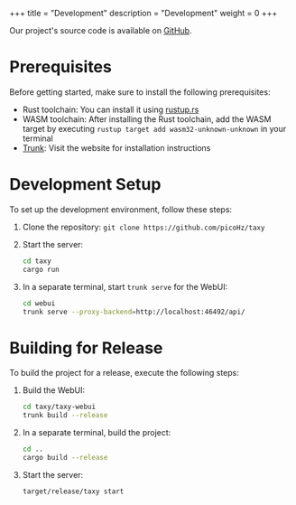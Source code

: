 +++
title = "Development"
description = "Development"
weight = 0
+++

Our project's source code is available on [GitHub](https://github.com/picoHz/taxy).

# Prerequisites

Before getting started, make sure to install the following prerequisites:

- Rust toolchain: You can install it using [rustup.rs](https://rustup.rs/)
- WASM toolchain: After installing the Rust toolchain, add the WASM target by executing `rustup target add wasm32-unknown-unknown` in your terminal
- [Trunk](https://trunkrs.dev/): Visit the website for installation instructions

# Development Setup

To set up the development environment, follow these steps:

1. Clone the repository: `git clone https://github.com/picoHz/taxy`
2. Start the server:

   ```bash
   cd taxy
   cargo run
   ```

3. In a separate terminal, start `trunk serve` for the WebUI:

   ```bash
   cd webui
   trunk serve --proxy-backend=http://localhost:46492/api/
   ```

# Building for Release

To build the project for a release, execute the following steps:

1. Build the WebUI:

   ```bash
   cd taxy/taxy-webui
   trunk build --release
   ```

2. In a separate terminal, build the project:

   ```bash
   cd ..
   cargo build --release
   ```

3. Start the server:

   ```bash
   target/release/taxy start
   ```
